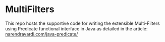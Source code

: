 # MultiFilters

This repo hosts the supportive code for writing the extensible Multi-Filters using Predicate functional interface in Java as detailed in the article: [narendravardi.com/java-predicate/](https://www.narendravardi.com/java-predicate/)
